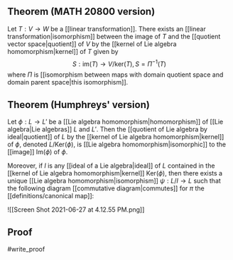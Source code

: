 ## Theorem (MATH 20800 version)
Let $T: V\to W$ be a [[linear transformation]]. There exists an [[linear transformation|isomorphism]] between the image of $T$ and the [[quotient vector space|quotient]] of $V$ by the [[kernel of Lie algebra homomorphism|kernel]] of $T$ given by $$S: \text{im}(T) \to V/\text{ker}(T), S = \Pi^{-1}(T)$$ where $\Pi$ is [[isomorphism between maps with domain quotient space and domain parent space|this isomorphism]].

## Theorem (Humphreys' version)
Let $\phi: L \to L'$ be a [[Lie algebra homomorphism|homomorphism]] of [[Lie algebra|Lie algebras]] $L$ and $L'$. Then the [[quotient of Lie algebra by ideal|quotient]] of $L$ by the [[kernel of Lie algebra homomorphism|kernel]] of $\phi$, denoted $L/\text{Ker}(\phi)$, is [[Lie algebra homomorphism|isomorphic]] to the [[image]] $\text{Im}(\phi)$ of $\phi$.

Moreover, if $I$ is any [[ideal of a Lie algebra|ideal]] of $L$ contained in the [[kernel of Lie algebra homomorphism|kernel]] $\text{Ker}(\phi)$, then there exists a unique [[Lie algebra homomorphism|isomorphism]] $\psi: L/I \to L$  such that the following diagram [[commutative diagram|commutes]] for $\pi$ the [[definitions/canonical map]]:

![[Screen Shot 2021-06-27 at 4.12.55 PM.png]]
## Proof
#write_proof 